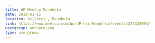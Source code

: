 ```yaml
---
title: WP Meetup Mannheim
date: 2019-01-15
location: beilerei , Mannheim
link: https://www.meetup.com/WordPress-Mannheim/events/257320894/
usergroup: wordpressma
type: usergroup
---
```

